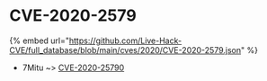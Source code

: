 # CVE-2020-2579
{% embed url="https://github.com/Live-Hack-CVE/full_database/blob/main/cves/2020/CVE-2020-2579.json" %}

* 7Mitu ~> [CVE-2020-25790](https://www.alice-snow.ru/2020/database/cve-2020-2579/cve-2020-25790-7mitu)